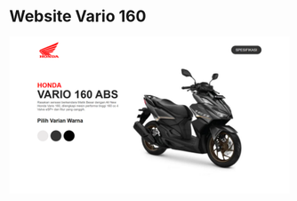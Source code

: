 # Website Vario 160
![alt text](https://github.com/khoirunnur/var160/blob/master/dokumentasi/Screenshot.png?raw=true)
